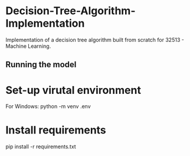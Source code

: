 # Decision-Tree-Algorithm-Implementation
Implementation of a decision tree algorithm built from scratch for 32513 - Machine Learning. 

## Running the model 

# Set-up virutal environment 
For Windows: python -m venv .env

# Install requirements 
pip install -r requirements.txt